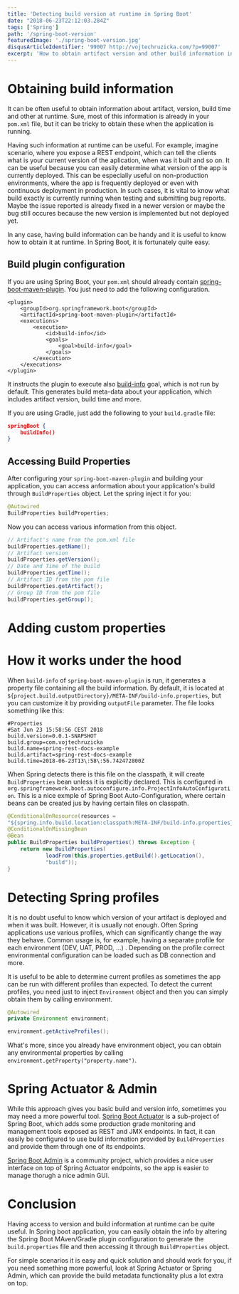 ```yaml
---
title: 'Detecting build version at runtime in Spring Boot'
date: "2018-06-23T22:12:03.284Z"
tags: ['Spring']
path: '/spring-boot-version'
featuredImage: './spring-boot-version.jpg'
disqusArticleIdentifier: '99007 http://vojtechruzicka.com/?p=99007'
excerpt: 'How to obtain artifact version and other build information in a Spring Boot app at runtime?'
---
```


# Obtaining build information
It can be often useful to obtain information about artifact, version, build time and other at runtime. Sure, most of this information is already in your `pom.xml` file, but it can be tricky to obtain these when the application is running.

Having such information at runtime can be useful. For example, imagine scenario, where you expose a REST endpoint, which can tell the clients what is your current version of the aplication, when was it built and so on. It can be useful because you can easily determine what version of the app is currently deployed. This can be especially useful on non-production environments, where the app is frequently deployed or even with continuous deployment in production. In such cases, it is vital to know what build exactly is currently running when testing and submitting bug reports. Maybe the issue reported is already fixed in a newer version or maybe the bug still occures because the new version is implemented but not deployed yet.

In any case, having build information can be handy and it is useful to know how to obtain it at runtime. In Spring Boot, it is fortunately quite easy.

## Build plugin configuration
If you are using Spring Boot, your `pom.xml` should already contain [spring-boot-maven-plugin](https://docs.spring.io/spring-boot/docs/2.0.3.RELEASE/maven-plugin/). You just need to add the following configuration.

```xml{4-11}
<plugin>
    <groupId>org.springframework.boot</groupId>
    <artifactId>spring-boot-maven-plugin</artifactId>
    <executions>
        <execution>
            <id>build-info</id>
            <goals>
                <goal>build-info</goal>
            </goals>
        </execution>
    </executions>
</plugin>
```

It instructs the plugin to execute also [build-info](https://docs.spring.io/spring-boot/docs/2.0.3.RELEASE/maven-plugin/build-info-mojo.html) goal, which is not run by default. This generates build meta-data about your application, which includes artifact version, build time and more. 

If you are using Gradle, just add the following to your `build.gradle` file:

```json
springBoot {
    buildInfo()
}
```

## Accessing Build Properties
After configuring your `spring-boot-maven-plugin` and building your application, you can access anformation about your application's build through `BuildProperties` object. Let the spring inject it for you:

```java
@Autowired
BuildProperties buildProperties;
```

Now you can access various information from this object.

```java
// Artifact's name from the pom.xml file
buildProperties.getName();
// Artifact version
buildProperties.getVersion();
// Date and Time of the build
buildProperties.getTime();
// Artifact ID from the pom file
buildProperties.getArtifact();
// Group ID from the pom file
buildProperties.getGroup();
```
# Adding custom properties
# How it works under the hood
When `build-info` of `spring-boot-maven-plugin` is run, it generates a property file containing all the build information. By default, it is located at `${project.build.outputDirectory}/META-INF/build-info.properties`, but you can customize it by providing `outputFile` parameter. The file looks something like this:

```properties
#Properties
#Sat Jun 23 15:58:56 CEST 2018
build.version=0.0.1-SNAPSHOT
build.group=com.vojtechruzicka
build.name=spring-rest-docs-example
build.artifact=spring-rest-docs-example
build.time=2018-06-23T13\:58\:56.742472800Z
```

When Spring detects there is this file on the classpath, it will create `BuildProperties` bean unless it is explicitly declared. This is configured in `org.springframework.boot.autoconfigure.info.ProjectInfoAutoConfiguration`. This is a nice exmple of Spring Boot Auto-Configuration, where certain beans can be created jus by having certain files on classpath.

```java
@ConditionalOnResource(resources = 
"${spring.info.build.location:classpath:META-INF/build-info.properties}")
@ConditionalOnMissingBean
@Bean
public BuildProperties buildProperties() throws Exception {
    return new BuildProperties(
            loadFrom(this.properties.getBuild().getLocation(), 
            "build"));
}
```



# Detecting Spring profiles
It is no doubt useful to know which version of your artifact is deployed and when it was built. However, it is usually not enough. Often Spring applications use various profiles, which can significantly change the way they behave. Common usage is, for example, having a separate profile for each environment (DEV, UAT, PROD, ...) . Depending on the profile correct environmental configuration can be loaded such as DB connection and more.

It is useful to be able to determine current profiles as sometimes the app can be run with different profiles than expected. To detect the current profiles, you need just to inject `Environment` object and then you can simply obtain them by calling environment.

```java
@Autowired
private Environment environment;

environment.getActiveProfiles();
```

What's more, since you already have environment object, you can obtain any environmental properties by calling `environment.getProperty("property.name")`.

# Spring Actuator & Admin
While this approach gives you basic build and version info, sometimes you may need a more powerful tool. [Spring Boot Actuator](https://docs.spring.io/spring-boot/docs/current/reference/htmlsingle/#production-ready) is a sub-project of Spring Boot, which adds some production grade monitoring and management tools exposed as REST and JMX endpoints. In fact, it can easily be configured to use build information provided by `BuildProperties` and provide them through one of its endpoints. 

[Spring Boot Admin](https://github.com/codecentric/spring-boot-admin) is a community project, which provides a nice user interface on top of Spring Actuator endpoints, so the app is easier to manage thorugh a nice admin GUI.

# Conclusion
Having access to version and build information at runtime can be quite useful. In Spring boot application, you can easily obtain the info by altering the Spring Boot MAven/Gradle plugin configuration to generate the `build.properties` file and then accessing it through `BuildProperties` object.

For simple scenarios it is easy and quick solution and should work for you, if you need something more powerful, look at Spring Actuator or Spring Admin, which can provide the build metadata functionality plus a lot extra on top.